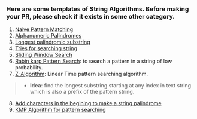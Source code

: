 ### Here are some templates of String Algorithms. Before making your PR, please check if it exists in some other category.

1. [Naive Pattern Matching](1.cpp)
2. [Alphanumeric Palindromes](2.cpp)
3. [Longest palindromic substring](3.cpp)
4. [Tries for searching string](4.cpp)
5. [Sliding Window Search](5.cpp)
6. [Rabin karp Pattern Search](6.cpp): to search a pattern in a string of low probability.
7. [Z-Algorithm](7.cpp): Linear Time pattern searching algorithm.
> - **Idea**: find the longest substring starting at any index in text string which is also a prefix of the pattern string.
8. [Add characters in the begining to make a string palindrome](8.cpp)
9. [KMP Algorithm for pattern searching](9.cpp)